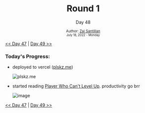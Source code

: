 <div align="center">
  <h1>Round 1</h1>
  <p>Day 48</p>
  <sub>
    Author: <a href="https://github.com/plskz" target="_blank">Zai Santillan</a>
    <br>
    <small>July 18, 2022 - Monday</small>
  </sub>
</div>

[<< Day 47](day047.md) | [Day 49 >>](day049.md)

### Today's Progress:

- deployed to vercel ([plskz.me](https://plskz.me))

  ![plskz.me](https://user-images.githubusercontent.com/57343545/180192406-0cfdf9f6-353c-47f6-8413-6535d5f09175.png)

- started reading [Player Who Can't Level Up](https://anilist.co/manga/130511/The-Player-Who-Cant-Level-Up/). productivity go brr

  ![image](https://user-images.githubusercontent.com/57343545/180193101-06e8b7ce-e3b2-49d4-9e47-d696ed104fd5.png)

[<< Day 47](day047.md) | [Day 49 >>](day049.md)
